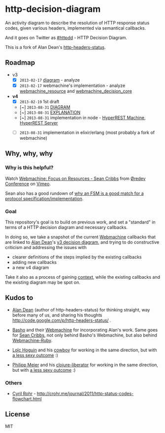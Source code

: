 # http-decision-diagram

An activity diagram to describe the resolution of HTTP response status codes, given various headers, implemented via semantical callbacks.

And it goes on Twitter as [#httpdd](https://twitter.com/search/realtime?q=httpdd) - HTTP Decision Diagram.

This is a fork of Alan Dean's [http-headers-status](http://code.google.com/p/http-headers-status/).


## Roadmap

* v3
    * [X] `2013-02-17` [diagram](https://rawgithub.com/andreineculau/http-decision-diagram/master/v3/http-headers-status-v3.png) - analyze
    * [X] `2013-02-17` webmachine's implementation - analyze [webmachine_resource](https://github.com/basho/webmachine/blob/master/src/webmachine_resource.erl) and [webmachine_decision_core](https://github.com/basho/webmachine/blob/master/src/webmachine_decision_core.erl)
* **v4**
    * [X] `2013-02-19` 1st draft
    * [~] `2013-08-31` [DIAGRAM](https://rawgithub.com/andreineculau/http-decision-diagram/master/v4/http-decision-diagram-v4.png)
    * [~] `2013-08-31` [EXPLANATION](v4/README.md)
    * [~] `2013-08-31` implementation in node - [HyperREST Machine](https://github.com/andreineculau/hyperrest-machine), [HyperREST Server](https://github.com/andreineculau/hyperrest-server)
    * [ ] `2013-08-31` implementation in elixir/erlang (most probably a fork of webmachine)


## Why, why, why

### Why is this helpful?

Watch [Webmachine: Focus on Resources - Sean Cribbs](http://vimeo.com/20784244) from [&Oslash;redev Conference](http://vimeo.com/user4280938) on [Vimeo](http://vimeo.com).

Sean also has a good rundown of [why an FSM is a good match for a protocol specification/implementation](http://seancribbs.com/tech/2012/01/16/webmachine-vs-grape/).


### Goal

This repository's goal is to build on previous work, and set a "standard" in terms of a HTTP decision diagram and necessary callbacks.

In doing so, we take a snapshot of the current [Webmachine](https://github.com/basho/webmachine) callbacks that are linked to [Alan Dean](https://twitter.com/adean)'s [v3 decision diagram](https://rawgithub.com/andreineculau/http-decision-diagram/master/v3/http-headers-status-v3.png), and trying to do constructive criticism and addressing the issues with

* clearer definitions of the steps implied by the existing callbacks
* adding new callbacks
* a new v4 diagram

Take it also as a process of gaining [context](https://twitter.com/slicknet/status/300625746966241280), while the existing callbacks and the existing diagram may be spot on.


## Kudos to

* [Alan Dean](https://twitter.com/adean) (author of http-headers-status) for thinking straight, way before many of us, and sharing his thoughts http://code.google.com/p/http-headers-status/ .

* [Basho](https://twitter.com/basho) and their [Webmachine](https://github.com/basho/webmachine/wiki) for incorporating Alan's work. Same goes for [Sean Cribbs](https://twitter.com/seancribbs), not only behind Basho's Webmachine, but also behind [Webmachine-Ruby](https://github.com/seancribbs/webmachine-ruby).

* [Loïc Hoguin](https://twitter.com/lhoguin) and his [cowboy](https://github.com/extend/cowboy) for working in the same direction, but with [a less sexy outcome](https://raw.github.com/nevar/cowboy/a597393265d9d69df3f9b0fe660087a208e86641/guide/rest_flow_diagram.svg) :)

* [Philipp Meier](https://twitter.com/ordnungswprog) and his [clojure-liberator](http://clojure-liberator.github.com/) for working in the same direction, but with [a less sexy outcome](http://philipp.meier.name/t/liberator-flow-color.png) :)

### Others

* [Cyril Rohr](https://twitter.com/crohr) - http://crohr.me/journal/2011/http-status-codes-flowchart.html


## License

MIT
